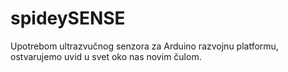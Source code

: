 # spideySENSE
Upotrebom ultrazvučnog senzora za Arduino razvojnu platformu, ostvarujemo uvid u svet oko nas novim čulom.
